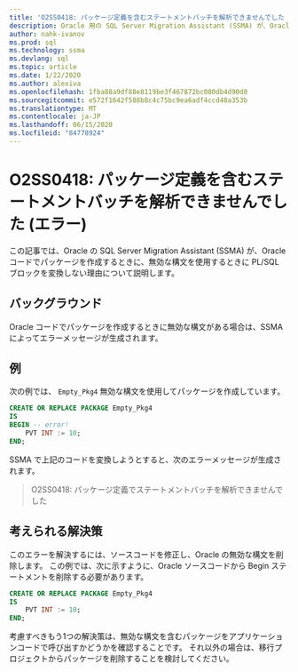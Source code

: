 ```yaml
---
title: 'O2SS0418: パッケージ定義を含むステートメントバッチを解析できませんでした (エラー)'
description: Oracle 用の SQL Server Migration Assistant (SSMA) が、Oracle コードでパッケージを作成するときに、無効な構文を使用するときに PL/SQL ブロックを変換しない理由について説明します。
author: nahk-ivanov
ms.prod: sql
ms.technology: ssma
ms.devlang: sql
ms.topic: article
ms.date: 1/22/2020
ms.author: alexiva
ms.openlocfilehash: 1fba88a9df88e8119be3f467872bc080db4d90d0
ms.sourcegitcommit: e572f1642f588b8c4c75bc9ea6adf4ccd48a353b
ms.translationtype: MT
ms.contentlocale: ja-JP
ms.lasthandoff: 06/15/2020
ms.locfileid: "84778924"
---
```

# <a name="o2ss0418-failed-to-parse-statement-batch-with-package-definition-error"></a>O2SS0418: パッケージ定義を含むステートメントバッチを解析できませんでした (エラー)

この記事では、Oracle の SQL Server Migration Assistant (SSMA) が、Oracle コードでパッケージを作成するときに、無効な構文を使用するときに PL/SQL ブロックを変換しない理由について説明します。

## <a name="background"></a>バックグラウンド

Oracle コードでパッケージを作成するときに無効な構文がある場合は、SSMA によってエラーメッセージが生成されます。

## <a name="example"></a>例

次の例では、 `Empty_Pkg4` 無効な構文を使用してパッケージを作成しています。

```sql
CREATE OR REPLACE PACKAGE Empty_Pkg4
IS
BEGIN -- error!
    PVT INT := 10;
END;
```

SSMA で上記のコードを変換しようとすると、次のエラーメッセージが生成されます。

> O2SS0418: パッケージ定義でステートメントバッチを解析できませんでした

## <a name="possible-remedies"></a>考えられる解決策

このエラーを解決するには、ソースコードを修正し、Oracle の無効な構文を削除します。 この例では、次に示すように、Oracle ソースコードから Begin ステートメントを削除する必要があります。

```sql
CREATE OR REPLACE PACKAGE Empty_Pkg4
IS
    PVT INT := 10;
END;
```

考慮すべきもう1つの解決策は、無効な構文を含むパッケージをアプリケーションコードで呼び出すかどうかを確認することです。 それ以外の場合は、移行プロジェクトからパッケージを削除することを検討してください。
